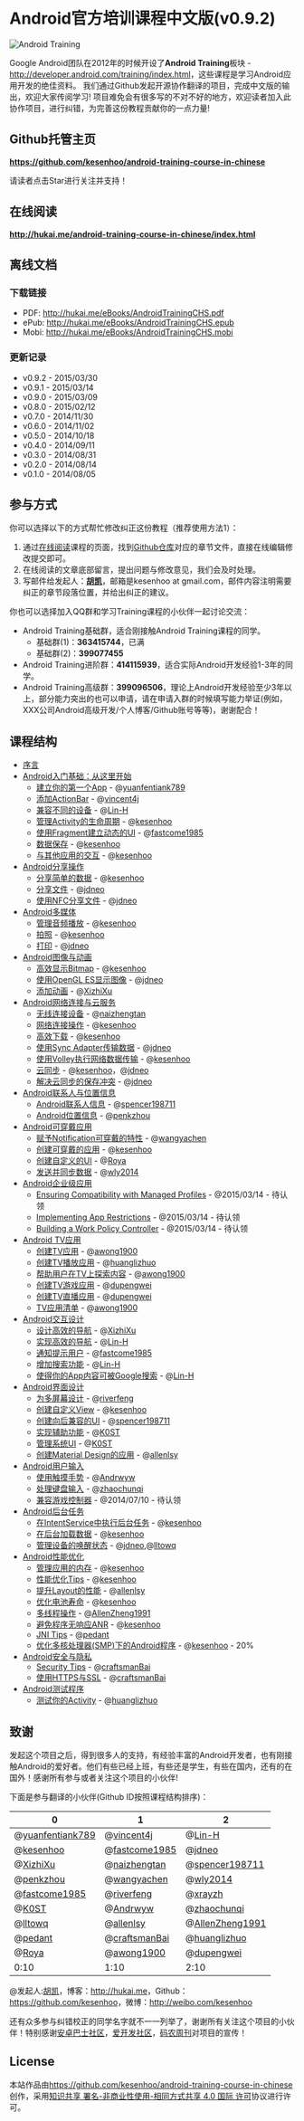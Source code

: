# Android官方培训课程中文版(v0.9.2) 

![Android Training](android_training.jpg)

Google Android团队在2012年的时候开设了**Android Training**板块 - <http://developer.android.com/training/index.html>，这些课程是学习Android应用开发的绝佳资料。
我们通过Github发起开源协作翻译的项目，完成中文版的输出，欢迎大家传阅学习!
项目难免会有很多写的不对不好的地方，欢迎读者加入此协作项目，进行纠错，为完善这份教程贡献你的一点力量!

## Github托管主页

**<https://github.com/kesenhoo/android-training-course-in-chinese>**

请读者点击Star进行关注并支持！

## 在线阅读

**<http://hukai.me/android-training-course-in-chinese/index.html>**

## 离线文档

### 下载链接
* PDF: <http://hukai.me/eBooks/AndroidTrainingCHS.pdf>
* ePub: <http://hukai.me/eBooks/AndroidTrainingCHS.epub>
* Mobi: <http://hukai.me/eBooks/AndroidTrainingCHS.mobi>

### 更新记录
* v0.9.2 - 2015/03/30
* v0.9.1 - 2015/03/14
* v0.9.0 - 2015/03/09
* v0.8.0 - 2015/02/12
* v0.7.0 - 2014/11/30
* v0.6.0 - 2014/11/02
* v0.5.0 - 2014/10/18
* v0.4.0 - 2014/09/11
* v0.3.0 - 2014/08/31
* v0.2.0 - 2014/08/14
* v0.1.0 - 2014/08/05

## 参与方式

你可以选择以下的方式帮忙修改纠正这份教程（推荐使用方法1）：

1. 通过[在线阅读](http://hukai.me/android-training-course-in-chinese/index.html)课程的页面，找到[Github仓库](https://github.com/kesenhoo/android-training-course-in-chinese)对应的章节文件，直接在线编辑修改提交即可。
2. 在线阅读的文章底部留言，提出问题与修改意见，我们会及时处理。
3. 写邮件给发起人：**[胡凯](http://hukai.me)**，邮箱是kesenhoo at gmail.com，邮件内容注明需要纠正的章节段落位置，并给出纠正的建议。

你也可以选择加入QQ群和学习Training课程的小伙伴一起讨论交流：

* Android Training基础群，适合刚接触Android Training课程的同学。
    * 基础群(1)：**363415744**，已满
    * 基础群(2)：**399077455**
* Android Training进阶群：**414115939**，适合实际Android开发经验1-3年的同学。
* Android Training高级群：**399096506**，理论上Android开发经验至少3年以上，部分能力突出的也可以申请，请在申请入群的时候填写能力举证(例如，XXX公司Android高级开发/个人博客/Github账号等等)，谢谢配合！

## 课程结构

* [序言](http://hukai.me/android-training-course-in-chinese/index.html)
* [Android入门基础：从这里开始](http://hukai.me/android-training-course-in-chinese/basics/index.html)
   * [建立你的第一个App](http://hukai.me/android-training-course-in-chinese/basics/firstapp/index.html) - @[yuanfentiank789](https://github.com/yuanfentiank789)
   * [添加ActionBar](http://hukai.me/android-training-course-in-chinese/basics/actionbar/index.html) - @[vincent4j](https://github.com/vincent4j)
   * [兼容不同的设备](http://hukai.me/android-training-course-in-chinese/basics/supporting-devices/index.html) - @[Lin-H](https://github.com/Lin-H)
   * [管理Activity的生命周期](http://hukai.me/android-training-course-in-chinese/basics/activity-lifecycle/index.html) - @[kesenhoo](https://github.com/kesenhoo)
   * [使用Fragment建立动态的UI](http://hukai.me/android-training-course-in-chinese/basics/fragments/index.html) - @[fastcome1985](https://github.com/fastcome1985)
   * [数据保存](http://hukai.me/android-training-course-in-chinese/basics/data-storage/index.html) - @[kesenhoo](https://github.com/kesenhoo)
   * [与其他应用的交互](http://hukai.me/android-training-course-in-chinese/basics/intents/index.html) - @[kesenhoo](https://github.com/kesenhoo)
* [Android分享操作](http://hukai.me/android-training-course-in-chinese/building-content-sharing.html)
   * [分享简单的数据](http://hukai.me/android-training-course-in-chinese/content-sharing/sharing/index.html) - @[kesenhoo](https://github.com/kesenhoo)
   * [分享文件](http://hukai.me/android-training-course-in-chinese/content-sharing/secure-file-sharing/index.html) - @[jdneo](https://github.com/jdneo)
   * [使用NFC分享文件](http://hukai.me/android-training-course-in-chinese/content-sharing/beam-files/index.html) - @[jdneo](https://github.com/jdneo)
* [Android多媒体](http://hukai.me/android-training-course-in-chinese/building-multimedia.html)
   * [管理音频播放](http://hukai.me/android-training-course-in-chinese/multimedia/audio/index.html) - @[kesenhoo](https://github.com/kesenhoo)
   * [拍照](http://hukai.me/android-training-course-in-chinese/multimedia/camera/index.html) - @[kesenhoo](https://github.com/kesenhoo)
   * [打印](http://hukai.me/android-training-course-in-chinese/multimedia/printing/index.html) - @[jdneo](https://github.com/jdneo)
* [Android图像与动画](http://hukai.me/android-training-course-in-chinese/building-graphics.html)
   * [高效显示Bitmap](http://hukai.me/android-training-course-in-chinese/graphics/displaying-bitmaps/index.html) - @[kesenhoo](https://github.com/kesenhoo)
   * [使用OpenGL ES显示图像](http://hukai.me/android-training-course-in-chinese/graphics/opengl/index.html) - @[jdneo](https://github.com/jdneo)
   * [添加动画](http://hukai.me/android-training-course-in-chinese/animations/index.html) - @[XizhiXu](https://github.com/XizhiXu)
* [Android网络连接与云服务](http://hukai.me/android-training-course-in-chinese/building-connectivity.html)
   * [无线连接设备](http://hukai.me/android-training-course-in-chinese/connectivity/connect-devices-wireless/index.html) - @[naizhengtan](https://github.com/naizhengtan)
   * [网络连接操作](http://hukai.me/android-training-course-in-chinese/connectivity/network-ops/index.html) - @[kesenhoo](https://github.com/kesenhoo)
   * [高效下载](http://hukai.me/android-training-course-in-chinese/connectivity/efficient-downloads/index.html) - @[kesenhoo](https://github.com/kesenhoo)
   * [使用Sync Adapter传输数据](http://hukai.me/android-training-course-in-chinese/connectivity/sync-adapters/index.html) - @[jdneo](https://github.com/jdneo)
   * [使用Volley执行网络数据传输](http://hukai.me/android-training-course-in-chinese/connectivity/volley/index.html) - @[kesenhoo](https://github.com/kesenhoo)
   * [云同步](http://hukai.me/android-training-course-in-chinese/cloud/cloudsync/index.html) - @[kesenhoo](https://github.com/kesenhoo)，@[jdneo](https://github.com/jdneo)
   * [解决云同步的保存冲突](http://hukai.me/android-training-course-in-chinese/cloud/cloudsave/index.html) - @[jdneo](https://github.com/jdneo)
* [Android联系人与位置信息](http://hukai.me/android-training-course-in-chinese/building-userinfo.html)
   * [Android联系人信息](http://hukai.me/android-training-course-in-chinese/contacts-provider/index.html) - @[spencer198711](https://github.com/spencer198711)
   * [Android位置信息](http://hukai.me/android-training-course-in-chinese/location/index.html) - @[penkzhou](https://github.com/penkzhou)
* [Android可穿戴应用](http://hukai.me/android-training-course-in-chinese/building-wearables.html)
   * [赋予Notification可穿戴的特性](http://hukai.me/android-training-course-in-chinese/wearables/notifications/index.html) - @[wangyachen](https://github.com/wangyachen)
   * [创建可穿戴的应用](http://hukai.me/android-training-course-in-chinese/wearables/apps/index.html) - @[kesenhoo](https:://github.com/kesenhoo)
   * [创建自定义的UI](http://hukai.me/android-training-course-in-chinese/wearables/ui/index.html) - @[Roya](https://github.com/RoyaAoki)
   * [发送并同步数据](http://hukai.me/android-training-course-in-chinese/wearables/data-layer/index.html) - @[wly2014](https://github.com/wly2014)
* [Android企业级应用](http://hukai.me/android-training-course-in-chinese/enterprise/index.html)
   * [Ensuring Compatibility with Managed Profiles](http://hukai.me/android-training-course-in-chinese/enterprise/app-compatibility.html) - @2015/03/14 - 待认领
   * [Implementing App Restrictions](http://hukai.me/android-training-course-in-chinese/enterprise/app-restrictions.html) - @2015/03/14 - 待认领
   * [Building a Work Policy Controller](http://hukai.me/android-training-course-in-chinese/enterprise/work-policy-ctrl.html) - @2015/03/14 - 待认领
* [Android TV应用](http://hukai.me/android-training-course-in-chinese/building-tv.html)
   * [创建TV应用](http://hukai.me/android-training-course-in-chinese/tv/start/index.html) - @[awong1900](https://github.com/awong1900)
   * [创建TV播放应用](http://hukai.me/android-training-course-in-chinese/tv/playback/start.html) - @[huanglizhuo](https://github.com/huanglizhuo)
   * [帮助用户在TV上探索内容](http://hukai.me/android-training-course-in-chinese/tv/discovery/index.html) - @[awong1900](https://github.com/awong1900)
   * [创建TV游戏应用](http://hukai.me/android-training-course-in-chinese/tv/games/index.html) - @[dupengwei](https://github.com/dupengwei)
   * [创建TV直播应用](http://hukai.me/android-training-course-in-chinese/tv/tif/index.html) - @[dupengwei](https://github.com/dupengwei)
   * [TV应用清单](http://hukai.me/android-training-course-in-chinese/tv/publishing/checklist.html) - @[awong1900](https://github.com/awong1900)
* [Android交互设计](http://hukai.me/android-training-course-in-chinese/best-ux.html)
   * [设计高效的导航](http://hukai.me/android-training-course-in-chinese/ux/design-nav/index.html) - @[XizhiXu](https://github.com/XizhiXu)
   * [实现高效的导航](http://hukai.me/android-training-course-in-chinese/ux/implement-nav/index.html) - @[Lin-H](https://github.com/Lin-H)
   * [通知提示用户](http://hukai.me/android-training-course-in-chinese/ux/notify-user/index.html) - @[fastcome1985](https://github.com/fastcome1985)
   * [增加搜索功能](http://hukai.me/android-training-course-in-chinese/ux/search/index.html) - @[Lin-H](https://github.com/Lin-H)
   * [使得你的App内容可被Google搜索](http://hukai.me/android-training-course-in-chinese/ux/app-indexing/index.html) - @[Lin-H](https://github.com/Lin-H)
* [Android界面设计](http://hukai.me/android-training-course-in-chinese/best-ui.html)
   * [为多屏幕设计](http://hukai.me/android-training-course-in-chinese/ui/multiscreen/index.html) - @[riverfeng](https://github.com/riverfeng)
   * [创建自定义View](http://hukai.me/android-training-course-in-chinese/ui/custom-view/index.html) - @[kesenhoo](https://github.com/kesenhoo)
   * [创建向后兼容的UI](http://hukai.me/android-training-course-in-chinese/ui/backward-compatible-ui/index.html) - @[spencer198711](https://github.com/spencer198711)
   * [实现辅助功能](http://hukai.me/android-training-course-in-chinese/ui/accessibility/index.html) - @[K0ST](https://github.com/K0ST)
   * [管理系统UI](http://hukai.me/android-training-course-in-chinese/ui/system-ui/index.html) - @[K0ST](https://github.com/K0ST)
   * [创建Material Design的应用](http://hukai.me/android-training-course-in-chinese/material/index.html) - @[allenlsy](https://github.com/allenlsy)
* [Android用户输入](http://hukai.me/android-training-course-in-chinese/best-user-input.html)
   * [使用触摸手势](http://hukai.me/android-training-course-in-chinese/input/gestures/index.html) - @[Andrwyw](https://github.com/Andrwyw)
   * [处理键盘输入](http://hukai.me/android-training-course-in-chinese/input/keyboard-input/index.html) - @[zhaochunqi](https://github.com/zhaochunqi)
   * [兼容游戏控制器](http://hukai.me/android-training-course-in-chinese/input/game-controller/index.html) - @2014/07/10 - 待认领
* [Android后台任务](http://hukai.me/android-training-course-in-chinese/best-background.html)
   * [在IntentService中执行后台任务](http://hukai.me/android-training-course-in-chinese/background-jobs/run-background-service/index.html) - @[kesenhoo](https://github.com/kesenhoo)
   * [在后台加载数据](http://hukai.me/android-training-course-in-chinese/background-jobs/load-data-background/index.html) - @[kesenhoo](https://github.com/kesenhoo)
   * [管理设备的唤醒状态](http://hukai.me/android-training-course-in-chinese/background-jobs/scheduling/index.html) - @[jdneo](https://github.com/jdneo),@[lltowq](https://github.com/lltowq)
* [Android性能优化](http://hukai.me/android-training-course-in-chinese/best-performance.html)
   * [管理应用的内存](http://hukai.me/android-training-course-in-chinese/performance/memory.html) - @[kesenhoo](https://github.com/kesenhoo)
   * [性能优化Tips](http://hukai.me/android-training-course-in-chinese/performance/performance-tips.html) - @[kesenhoo](https://github.com/kesenhoo)
   * [提升Layout的性能](http://hukai.me/android-training-course-in-chinese/performance/improving-layouts/index.html) - @[allenlsy](https://github.com/allenlsy)
   * [优化电池寿命](http://hukai.me/android-training-course-in-chinese/performance/monitor-device-state/index.html) - @[kesenhoo](https://github.com/kesenhoo)
   * [多线程操作](http://hukai.me/android-training-course-in-chinese/performance/multi-threads/index.html) - @[AllenZheng1991](https://github.com/AllenZheng1991)
   * [避免程序无响应ANR](http://hukai.me/android-training-course-in-chinese/performance/perf-anr/index.html) - @[kesenhoo](https://github.com/kesenhoo)
   * [JNI Tips](http://hukai.me/android-training-course-in-chinese/performance/perf-jni/index.html) - @[pedant](https://github.com/pedant)
   * [优化多核处理器(SMP)下的Android程序](http://hukai.me/android-training-course-in-chinese/performance/smp/index.html) - @[kesenhoo](https://github.com/kesenhoo) - 20%
* [Android安全与隐私](http://hukai.me/android-training-course-in-chinese/best-security.html)
   * [Security Tips](http://hukai.me/android-training-course-in-chinese/security/security-tips.html) - @[craftsmanBai](https://github.com/craftsmanBai)
   * [使用HTTPS与SSL](http://hukai.me/android-training-course-in-chinese/security/security-ssl.html) - @[craftsmanBai](https://github.com/craftsmanBai)
* [Android测试程序](http://hukai.me/android-training-course-in-chinese/best-testing.html)
   * [测试你的Activity](http://hukai.me/android-training-course-in-chinese/testing/activity-testing/index.html) - @[huanglizhuo](https://github.com/huanglizhuo)



## 致谢
发起这个项目之后，得到很多人的支持，有经验丰富的Android开发者，也有刚接触Android的爱好者。他们有些已经上班，有些还是学生，有些在国内，还有的在国外！感谢所有参与或者关注这个项目的小伙伴!

下面是参与翻译的小伙伴(Github ID按照课程结构排序)：


| 0 | 1 | 2 |
| --- | --- | --- |
| @[yuanfentiank789](https://github.com/yuanfentiank789) | @[vincent4j](https://github.com/vincent4j) | @[Lin-H](https://github.com/Lin-H) |
| @[kesenhoo](https://github.com/kesenhoo) | @[fastcome1985](https://github.com/fastcome1985) | @[jdneo](https://github.com/jdneo) |
| @[XizhiXu](https://github.com/XizhiXu) | @[naizhengtan](https://github.com/naizhengtan) | @[spencer198711](https://github.com/spencer198711) |
| @[penkzhou](https://github.com/penkzhou) | @[wangyachen](https://github.com/wangyachen) | @[wly2014](https://github.com/wly2014) |
| @[fastcome1985](https://github.com/fastcome1985) | @[riverfeng](https://github.com/riverfeng) | @[xrayzh](https://github.com/xrayzh) |
| @[K0ST](https://github.com/K0ST) | @[Andrwyw](https://github.com/Andrwyw) | @[zhaochunqi](https://github.com/zhaochunqi) |
| @[lltowq](https://github.com/lltowq) | @[allenlsy](https://github.com/allenlsy) | @[AllenZheng1991](https://github.com/AllenZheng1991) |
| @[pedant](https://github.com/pedant) | @[craftsmanBai](https://github.com/craftsmanBai) | @[huanglizhuo](https://github.com/huanglizhuo) |
| @[Roya](https://github.com/RoyaAoki) | @[awong1900](https://github.com/awong1900) | @[dupengwei](https://github.com/dupengwei) |
| 0:10 | 1:10 | 2:10 |


@发起人:[胡凯](<http://hukai.me>)，博客：<http://hukai.me>，Github：<https://github.com/kesenhoo>，微博：<http://weibo.com/kesenhoo>

还有众多参与纠错校正的同学名字就不一一列举了，谢谢所有关注这个项目的小伙伴！特别感谢[安卓巴士社区](http://www.apkbus.com)，[爱开发社区](http://akaifa.com)，[码农周刊](http://weekly.manong.io)对项目的宣传！

## License
本站作品由<https://github.com/kesenhoo/android-training-course-in-chinese>创作，采用[知识共享 署名-非商业性使用-相同方式共享 4.0 国际 许可](http://creativecommons.org/licenses/by-nc-sa/4.0/)协议进行许可。
